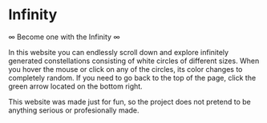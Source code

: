 # Infinity
∞ Become one with the Infinity ∞

In this website you can endlessly scroll down and explore infinitely generated constellations consisting of white circles of different sizes. 
When you hover the mouse or click on any of the circles, its color changes to completely random. 
If you need to go back to the top of the page, click the green arrow located on the bottom right.

This website was made just for fun, so the project does not pretend to be anything serious or profesionally made. 
